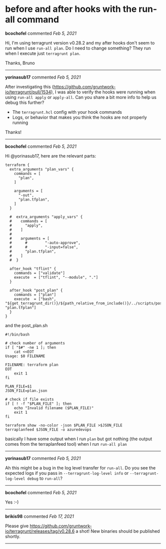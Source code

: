 # before and after hooks with the run-all command

**bcochofel** commented *Feb 5, 2021*

Hi, I'm using terragrunt version v0.28.2 and my after hooks don't seem to run when I use ```run-all plan```. Do I need to change something? They run when I execute just ```terragrunt plan```.

Thanks,
Bruno
<br />
***


**yorinasub17** commented *Feb 5, 2021*

After investigating this (https://github.com/gruntwork-io/terragrunt/pull/1534), I was able to verify the hooks were running when using `run-all apply` or `apply-all`. Can you share a bit more info to help us debug this further?

- The `terragrunt.hcl` config with your hook commands
- Logs, or behavior that makes you think the hooks are not properly running

Thanks!
***

**bcochofel** commented *Feb 5, 2021*

Hi @yorinasub17, here are the relevant parts:

```
terraform {
  extra_arguments "plan_vars" {
    commands = [
      "plan",
    ]

    arguments = [
      "-out",
      "plan.tfplan",
    ]
  }

  #  extra_arguments "apply_vars" {
  #    commands = [
  #      "apply",
  #    ]
  #
  #    arguments = [
  #      #        "-auto-approve",
  #      #        "-input=false",
  #      "plan.tfplan",
  #    ]
  #  }

  after_hook "tflint" {
    commands = ["validate"]
    execute  = ["tflint", "--module", "."]
  }

  after_hook "post_plan" {
    commands = ["plan"]
    execute  = ["bash", "${get_terragrunt_dir()}/${path_relative_from_include()}/../scripts/post_plan.sh", "plan.tfplan"]
  }
}
```

and the post_plan.sh

```
#!/bin/bash

# check number of arguments
if [ "$#" -ne 1 ]; then
    cat <<EOT
Usage: $0 FILENAME

FILENAME: terraform plan
EOT
    exit 1
fi

PLAN_FILE=$1
JSON_FILE=plan.json

# check if file exists
if [ ! -f "$PLAN_FILE" ]; then
    echo "Invalid filename ($PLAN_FILE)"
    exit 1
fi

terraform show -no-color -json $PLAN_FILE >$JSON_FILE
terraplanfeed $JSON_FILE -o azuredevops
```

basically I have some output when I run `plan` but got nothing (the output comes from the terraplanfeed tool) when I run `run-all plan`
***

**yorinasub17** commented *Feb 5, 2021*

Ah this might be a bug in the log level transfer for `run-all`. Do you see the expected logs if you pass in `--terragrunt-log-level info` or `--terragrunt-log-level debug` to `run-all`?
***

**bcochofel** commented *Feb 5, 2021*

Yes :-) 
***

**brikis98** commented *Feb 17, 2021*

Please give https://github.com/gruntwork-io/terragrunt/releases/tag/v0.28.6 a shot! New binaries should be published shortly.
***


